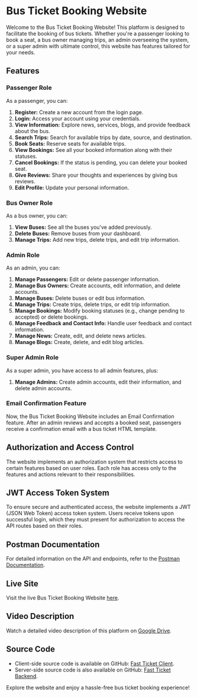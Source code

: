 # Bus Ticket Booking Website

Welcome to the Bus Ticket Booking Website! This platform is designed to facilitate the booking of bus tickets. Whether you're a passenger looking to book a seat, a bus owner managing trips, an admin overseeing the system, or a super admin with ultimate control, this website has features tailored for your needs.

## Features

### Passenger Role

As a passenger, you can:

1. **Register:** Create a new account from the login page.
2. **Login:** Access your account using your credentials.
3. **View Information:** Explore news, services, blogs, and provide feedback about the bus.
4. **Search Trips:** Search for available trips by date, source, and destination.
5. **Book Seats:** Reserve seats for available trips.
6. **View Bookings:** See all your booked information along with their statuses.
7. **Cancel Bookings:** If the status is pending, you can delete your booked seat.
8. **Give Reviews:** Share your thoughts and experiences by giving bus reviews.
9. **Edit Profile:** Update your personal information.

### Bus Owner Role

As a bus owner, you can:

1. **View Buses:** See all the buses you've added previously.
2. **Delete Buses:** Remove buses from your dashboard.
3. **Manage Trips:** Add new trips, delete trips, and edit trip information.

### Admin Role

As an admin, you can:

1. **Manage Passengers:** Edit or delete passenger information.
2. **Manage Bus Owners:** Create accounts, edit information, and delete accounts.
3. **Manage Buses:** Delete buses or edit bus information.
4. **Manage Trips:** Create trips, delete trips, or edit trip information.
5. **Manage Bookings:** Modify booking statuses (e.g., change pending to accepted) or delete bookings.
6. **Manage Feedback and Contact Info:** Handle user feedback and contact information.
7. **Manage News:** Create, edit, and delete news articles.
8. **Manage Blogs:** Create, delete, and edit blog articles.

### Super Admin Role

As a super admin, you have access to all admin features, plus:

1. **Manage Admins:** Create admin accounts, edit their information, and delete admin accounts.

### Email Confirmation Feature

Now, the Bus Ticket Booking Website includes an Email Confirmation feature. After an admin reviews and accepts a booked seat, passengers receive a confirmation email with a bus ticket HTML template.

## Authorization and Access Control

The website implements an authorization system that restricts access to certain features based on user roles. Each role has access only to the features and actions relevant to their responsibilities.

## JWT Access Token System

To ensure secure and authenticated access, the website implements a JWT (JSON Web Token) access token system. Users receive tokens upon successful login, which they must present for authorization to access the API routes based on their roles.

## Postman Documentation

For detailed information on the API and endpoints, refer to the [Postman Documentation](https://documenter.getpostman.com/view/21701595/2s9YR9ZYop#9ce64229-643c-42b9-97a3-2ff16eef50b3).

## Live Site

Visit the live Bus Ticket Booking Website [here](https://fast-bus-ticket.vercel.app/).

## Video Description

Watch a detailed video description of this platform on [Google Drive](https://drive.google.com/file/d/19VyR85SesHA7JZODmuCYa7OQv2TH-XRU/view?usp=sharing).

## Source Code

- Client-side source code is available on GitHub: [Fast Ticket Client](https://github.com/arifmia1129/fast-ticket-client).
- Server-side source code is also available on GitHub: [Fast Ticket Backend](https://github.com/arifmia1129/fast-ticket-backend).

Explore the website and enjoy a hassle-free bus ticket booking experience!
